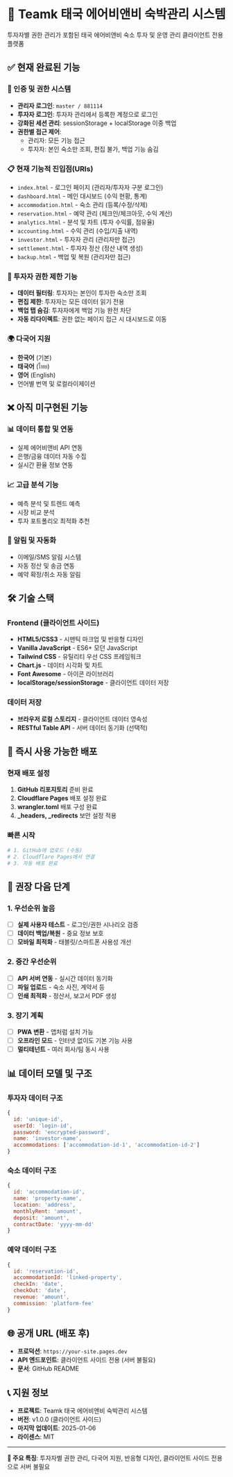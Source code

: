 # 🏢 Teamk 태국 에어비앤비 숙박관리 시스템

투자자별 권한 관리가 포함된 태국 에어비앤비 숙소 투자 및 운영 관리 클라이언트 전용 플랫폼

## ✅ 현재 완료된 기능

### 🔐 인증 및 권한 시스템
- **관리자 로그인**: `master / 881114`
- **투자자 로그인**: 투자자 관리에서 등록한 계정으로 로그인
- **강화된 세션 관리**: sessionStorage + localStorage 이중 백업
- **권한별 접근 제어**: 
  - 관리자: 모든 기능 접근
  - 투자자: 본인 숙소만 조회, 편집 불가, 백업 기능 숨김

### 📋 현재 기능적 진입점(URIs)
- `index.html` - 로그인 페이지 (관리자/투자자 구분 로그인)
- `dashboard.html` - 메인 대시보드 (수익 현황, 통계)
- `accommodation.html` - 숙소 관리 (등록/수정/삭제)
- `reservation.html` - 예약 관리 (체크인/체크아웃, 수익 계산)
- `analytics.html` - 분석 및 차트 (투자 수익률, 점유율)
- `accounting.html` - 수익 관리 (수입/지출 내역)
- `investor.html` - 투자자 관리 (관리자만 접근)
- `settlement.html` - 투자자 정산 (정산 내역 생성)
- `backup.html` - 백업 및 복원 (관리자만 접근)

### 🎯 투자자 권한 제한 기능
- **데이터 필터링**: 투자자는 본인이 투자한 숙소만 조회
- **편집 제한**: 투자자는 모든 데이터 읽기 전용
- **백업 탭 숨김**: 투자자에게 백업 기능 완전 차단
- **자동 리다이렉트**: 권한 없는 페이지 접근 시 대시보드로 이동

### 🌍 다국어 지원
- **한국어** (기본)
- **태국어** (ไทย)
- **영어** (English)
- 언어별 번역 및 로컬라이제이션

## ❌ 아직 미구현된 기능

### 📊 데이터 통합 및 연동
- 실제 에어비앤비 API 연동
- 은행/금융 데이터 자동 수집
- 실시간 환율 정보 연동

### 📈 고급 분석 기능
- 예측 분석 및 트렌드 예측
- 시장 비교 분석
- 투자 포트폴리오 최적화 추천

### 🔔 알림 및 자동화
- 이메일/SMS 알림 시스템
- 자동 정산 및 송금 연동
- 예약 확정/취소 자동 알림

## 🛠️ 기술 스택

### Frontend (클라이언트 사이드)
- **HTML5/CSS3** - 시맨틱 마크업 및 반응형 디자인
- **Vanilla JavaScript** - ES6+ 모던 JavaScript
- **Tailwind CSS** - 유틸리티 우선 CSS 프레임워크
- **Chart.js** - 데이터 시각화 및 차트
- **Font Awesome** - 아이콘 라이브러리
- **localStorage/sessionStorage** - 클라이언트 데이터 저장

### 데이터 저장
- **브라우저 로컬 스토리지** - 클라이언트 데이터 영속성
- **RESTful Table API** - 서버 데이터 동기화 (선택적)

## 🚀 즉시 사용 가능한 배포

### 현재 배포 설정
1. **GitHub 리포지토리** 준비 완료
2. **Cloudflare Pages** 배포 설정 완료
3. **wrangler.toml** 배포 구성 완료
4. **_headers, _redirects** 보안 설정 적용

### 빠른 시작
```bash
# 1. GitHub에 업로드 (수동)
# 2. Cloudflare Pages에서 연결
# 3. 자동 배포 완료
```

## 🔧 권장 다음 단계

### 1. 우선순위 높음
- [ ] **실제 사용자 테스트** - 로그인/권한 시나리오 검증
- [ ] **데이터 백업/복원** - 중요 정보 보호
- [ ] **모바일 최적화** - 태블릿/스마트폰 사용성 개선

### 2. 중간 우선순위
- [ ] **API 서버 연동** - 실시간 데이터 동기화
- [ ] **파일 업로드** - 숙소 사진, 계약서 등
- [ ] **인쇄 최적화** - 정산서, 보고서 PDF 생성

### 3. 장기 계획
- [ ] **PWA 변환** - 앱처럼 설치 가능
- [ ] **오프라인 모드** - 인터넷 없이도 기본 기능 사용
- [ ] **멀티테넌트** - 여러 회사/팀 동시 사용

## 📊 데이터 모델 및 구조

### 투자자 데이터 구조
```javascript
{
  id: 'unique-id',
  userId: 'login-id',
  password: 'encrypted-password', 
  name: 'investor-name',
  accommodations: ['accommodation-id-1', 'accommodation-id-2']
}
```

### 숙소 데이터 구조  
```javascript
{
  id: 'accommodation-id',
  name: 'property-name',
  location: 'address',
  monthlyRent: 'amount',
  deposit: 'amount',
  contractDate: 'yyyy-mm-dd'
}
```

### 예약 데이터 구조
```javascript
{
  id: 'reservation-id',
  accommodationId: 'linked-property',
  checkIn: 'date',
  checkOut: 'date', 
  revenue: 'amount',
  commission: 'platform-fee'
}
```

## 🌐 공개 URL (배포 후)

- **프로덕션**: `https://your-site.pages.dev`
- **API 엔드포인트**: 클라이언트 사이드 전용 (서버 불필요)
- **문서**: GitHub README

## 📞 지원 정보

- **프로젝트**: Teamk 태국 에어비앤비 숙박관리 시스템
- **버전**: v1.0.0 (클라이언트 사이드)
- **마지막 업데이트**: 2025-01-06
- **라이센스**: MIT

---

**🎯 주요 특징**: 투자자별 권한 관리, 다국어 지원, 반응형 디자인, 클라이언트 사이드 전용으로 서버 불필요